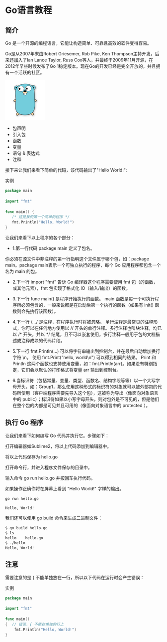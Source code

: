 # Go语言教程

## 简介



Go 是一个开源的编程语言，它能让构造简单、可靠且高效的软件变得容易。

Go是从2007年末由Robert Griesemer, Rob Pike, Ken Thompson主持开发，后来还加入了Ian Lance Taylor, Russ Cox等人，并最终于2009年11月开源，在2012年早些时候发布了Go 1稳定版本。现在Go的开发已经是完全开放的，并且拥有一个活跃的社区。


![img](static\img\go.png)

* 包声明
* 引入包
* 函数
* 变量
* 语句 & 表达式
* 注释

接下来让我们来看下简单的代码，该代码输出了"Hello World!":

实例

```go
package main

import "fmt"

func main() {
   /* 这是我的第一个简单的程序 */
   fmt.Println("Hello, World!")
}
```

让我们来看下以上程序的各个部分：

* 1.第一行代码 package main 定义了包名。

你必须在源文件中非注释的第一行指明这个文件属于哪个包，如：package main。package main表示一个可独立执行的程序，每个 Go 应用程序都包含一个名为 main 的包。

* 2.下一行 import "fmt" 告诉 Go 编译器这个程序需要使用 fmt 包（的函数，或其他元素），fmt 包实现了格式化 IO（输入/输出）的函数。

* 3.下一行 func main() 是程序开始执行的函数。
main 函数是每一个可执行程序所必须包含的，一般来说都是在启动后第一个执行的函数（如果有 init() 函数则会先执行该函数）。

* 4.下一行 /*...*/ 是注释，在程序执行时将被忽略。
单行注释是最常见的注释形式，你可以在任何地方使用以 // 开头的单行注释。多行注释也叫块注释，均已以 /* 开头，并以 */ 结尾，且不可以嵌套使用，多行注释一般用于包的文档描述或注释成块的代码片段。

* 5.下一行 fmt.Println(...) 可以将字符串输出到控制台，并在最后自动增加换行字符 \n。
使用 fmt.Print("hello, world\n") 可以得到相同的结果。
Print 和 Println 这两个函数也支持使用变量，如：fmt.Println(arr)。如果没有特别指定，它们会以默认的打印格式将变量 arr 输出到控制台。

* 6.当标识符（包括常量、变量、类型、函数名、结构字段等等）以一个大写字母开头，如：Group1，那么使用这种形式的标识符的对象就可以被外部包的代码所使用（客户端程序需要先导入这个包），这被称为导出（像面向对象语言中的 public）；标识符如果以小写字母开头，则对包外是不可见的，但是他们在整个包的内部是可见并且可用的（像面向对象语言中的 protected ）。

## 执行 Go 程序
让我们来看下如何编写 Go 代码并执行它。步骤如下：

打开编辑器如Sublime2，将以上代码添加到编辑器中。

将以上代码保存为 hello.go

打开命令行，并进入程序文件保存的目录中。

输入命令 go run hello.go 并按回车执行代码。

如果操作正确你将在屏幕上看到 "Hello World!" 字样的输出。

```shell
go run hello.go
```

```shell
Hello, World!
```

我们还可以使用 go build 命令来生成二进制文件：
```shell
$ go build hello.go 
$ ls
hello    hello.go
$ ./hello 
Hello, World!
```


注意
---

需要注意的是 { 不能单独放在一行，所以以下代码在运行时会产生错误：

实例
```go
package main

import "fmt"

func main()  
{  // 错误，{ 不能在单独的行上
    fmt.Println("Hello, World!")
}
```